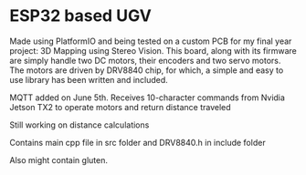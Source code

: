 # ESP32 based UGV
Made using PlatformIO and being tested on a custom PCB for my final
year project: 3D Mapping using Stereo Vision. This board, along with
its firmware are simply handle two DC motors, their encoders and two servo motors. 
The motors are driven by DRV8840 chip, for which, a simple and easy to use library 
has been written and included.

MQTT added on June 5th. Receives 10-character commands from Nvidia Jetson TX2 
to operate motors and return distance traveled

Still working on distance calculations

Contains main cpp file in src folder and DRV8840.h in include folder

Also might contain gluten.